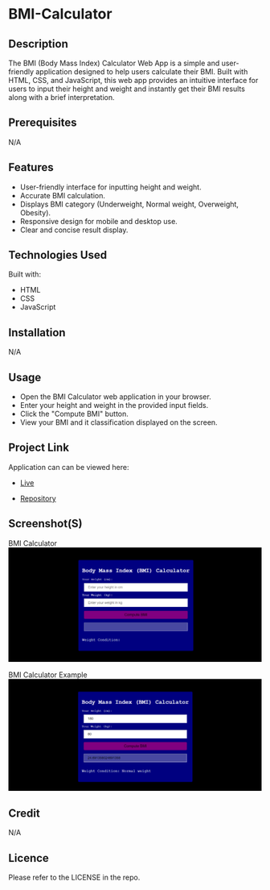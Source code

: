 # BMI-Calculator

## Description
The BMI (Body Mass Index) Calculator Web App is a simple and user-friendly application designed to help users calculate their BMI. Built with HTML, CSS, and JavaScript, this web app provides an intuitive interface for users to input their height and weight and instantly get their BMI results along with a brief interpretation.

## Prerequisites
N/A

## Features
* User-friendly interface for inputting height and weight.
* Accurate BMI calculation.
* Displays BMI category (Underweight, Normal weight, Overweight, Obesity).
* Responsive design for mobile and desktop use.
* Clear and concise result display.

## Technologies Used
Built with:
* HTML
* CSS
* JavaScript

## Installation
N/A

## Usage
* Open the BMI Calculator web application in your browser.
* Enter your height and weight in the provided input fields.
* Click the "Compute BMI" button.
* View your BMI and it classification displayed on the screen.

## Project Link
Application can can be viewed here: 
* [Live](https://yvonnesarah.github.io/BMI-Calculator/)

* [Repository](https://github.com/yvonnesarah/BMI-Calculator)

## Screenshot(S)
BMI Calculator
![Screenshot](assets/images/bmi-calculator.png "BMI Calculator")

BMI Calculator Example
![Screenshot](assets/images/bmi-calculator-example.png "BMI Calculator Example")

## Credit
N/A

## Licence
Please refer to the LICENSE in the repo.